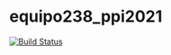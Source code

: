 # equipo238_ppi2021

[![Build Status](https://www.travis-ci.com/IzzJuan/equipo238_ppi2021.svg?branch=main)](https://www.travis-ci.com/IzzJuan/equipo238_ppi2021)
